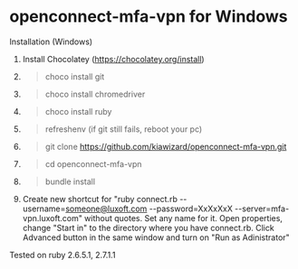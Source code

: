 # openconnect-mfa-vpn for Windows

Installation (Windows)

1) Install Chocolatey (https://chocolatey.org/install)
2) > choco install git
3) > choco install chromedriver
4) > choco install ruby
5) > refreshenv (if git still fails, reboot your pc)
6) > git clone https://github.com/kiawizard/openconnect-mfa-vpn.git
7) > cd openconnect-mfa-vpn
8) > bundle install
9) Create new shortcut for "ruby connect.rb --username=someone@luxoft.com --password=XxXxXxX --server=mfa-vpn.luxoft.com" without quotes. Set any name for it. Open properties, change "Start in" to the directory where you have connect.rb. Click Advanced button in the same window and turn on "Run as Adinistrator"

Tested on ruby 2.6.5.1, 2.7.1.1
